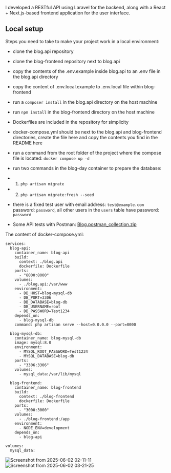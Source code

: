 I developed a RESTful API using Laravel for the backend, along with a React + Next.js-based frontend application for the user interface.

## Local setup

Steps you need to take to make your project work in a local environment:

- clone the blog.api repository
- clone the blog-frontend repository next to blog.api
- copy the contents of the .env.example inside blog.api to an .env file in the blog.api directory
- copy the content of .env.local.example to .env.local file within blog-frontend
- run a `composer install` in the blog.api directory on the host machine
- run `npm install` in the blog-frontend directory on the host machine
- Dockerfiles are included in the repository for simplicity
- docker-compose.yml should be next to the blog.api and blog-frontend directories, create the file here and copy the contents you find in the README here
- run a command from the root folder of the project where the compose file is located: `docker compose up -d`
- run two commands in the blog-day container to prepare the database:
- 1. `php artisan migrate`
- 2. `php artisan migrate:fresh --seed`
- there is a fixed test user with email address: `test@example.com` password: `password`, all other users in the `users` table have password: `password`

- Some API tests with Postman: [Blog.postman_collection.zip](https://github.com/user-attachments/files/20543868/Blog.postman_collection.zip)


The content of docker-compose.yml:
```
services:
  blog-api:
    container_name: blog-api
    build:
      context: ./blog.api
      dockerfile: Dockerfile
    ports:
      - "8000:8000"
    volumes:
      - ./blog.api:/var/www
    environment:
      - DB_HOST=blog-mysql-db
      - DB_PORT=3306
      - DB_DATABASE=blog-db
      - DB_USERNAME=root
      - DB_PASSWORD=Test1234
    depends_on:
      - blog-mysql-db
    command: php artisan serve --host=0.0.0.0 --port=8000

  blog-mysql-db:
    container_name: blog-mysql-db
    image: mysql:8.0
    environment:
      - MYSQL_ROOT_PASSWORD=Test1234
      - MYSQL_DATABASE=blog-db
    ports:
      - "3306:3306"
    volumes:
      - mysql_data:/var/lib/mysql
      
  blog-frontend:
    container_name: blog-frontend
    build:
      context: ./blog-frontend
      dockerfile: Dockerfile
    ports:
      - "3000:3000"
    volumes:
      - ./blog-frontend:/app
    environment:
      - NODE_ENV=development
    depends_on:
      - blog-api

volumes:
  mysql_data:
```
![Screenshot from 2025-06-02 02-11-11](https://github.com/user-attachments/assets/60285645-fb3a-4384-9090-adf40344fa63)
![Screenshot from 2025-06-02 03-21-25](https://github.com/user-attachments/assets/60ca4393-1b75-402f-a5de-c8b51d441a63)
